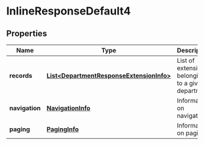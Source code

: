 
# InlineResponseDefault4

## Properties
Name | Type | Description | Notes
------------ | ------------- | ------------- | -------------
**records** | [**List&lt;DepartmentResponseExtensionInfo&gt;**](DepartmentResponseExtensionInfo.md) | List of extensions belonging to a given department |  [optional]
**navigation** | [**NavigationInfo**](NavigationInfo.md) | Information on navigation |  [optional]
**paging** | [**PagingInfo**](PagingInfo.md) | Information on paging |  [optional]



